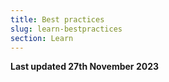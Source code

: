 ```yaml
---
title: Best practices
slug: learn-bestpractices
section: Learn
---
```


**Last updated 27th November 2023**

